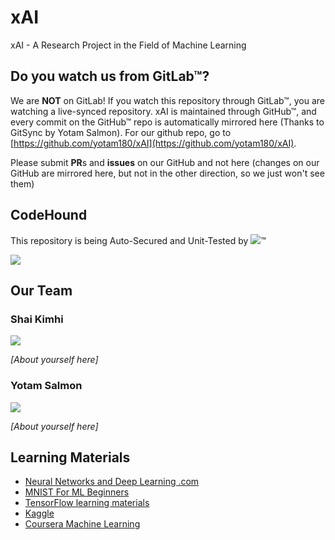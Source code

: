 # xAI
xAI - A Research Project in the Field of Machine Learning

## Do you watch us from GitLab™? #

We are **NOT** on GitLab! If you watch this repository through GitLab™, you are watching a live-synced repository. xAI is maintained through
GitHub™, and every commit on the GitHub™ repo is automatically mirrored here (Thanks to GitSync by Yotam Salmon). For our github repo, go to [https://github.com/yotam180/xAI](https://github.com/yotam180/xAI).

Please submit **PR**s and **issues** on our GitHub and not here (changes on our GitHub are mirrored here, but not in the other direction, so we just won't see them)

## CodeHound ##

This repository is being Auto-Secured and Unit-Tested by [![](https://i.imgur.com/KmbaQs8.png)](https://github.com/CodeHoundBot)™

![](https://avatars2.githubusercontent.com/u/32841136?s=200)

## Our Team ##

### Shai Kimhi ###

![](https://avatars1.githubusercontent.com/u/24625060?s=200)

*[About yourself here]*

### Yotam Salmon ###

![](https://avatars1.githubusercontent.com/u/10270110?s=200)

*[About yourself here]*

## Learning Materials ##

* [Neural Networks and Deep Learning .com](http://neuralnetworksanddeeplearning.com/chap1.html)
* [MNIST For ML Beginners](https://www.tensorflow.org/get_started/mnist/beginners)
* [TensorFlow learning materials](https://www.tensorflow.org/tutorials/)
* [Kaggle](https://www.kaggle.com/)
* [Coursera Machine Learning](https://www.coursera.org/learn/machine-learning)